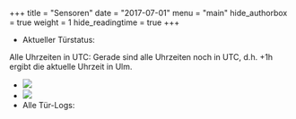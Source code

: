+++
title = "Sensoren"
date = "2017-07-01"
menu = "main"
hide_authorbox = true
weight = 1
hide_readingtime = true
+++
* Aktueller Türstatus:  

Alle Uhrzeiten in UTC: Gerade sind alle Uhrzeiten noch in UTC, d.h. +1h ergibt
die aktuelle Uhrzeit in Ulm.

  * ![](http://frrm.de/sensors/plot_24h.png)
  * ![](http://frrm.de/sensors/plot_all.png)
  * Alle Tür-Logs:  
